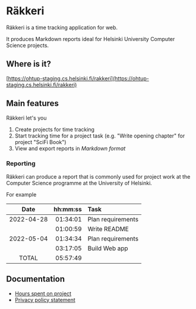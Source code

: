 # Räkkeri

Räkkeri is a time tracking application for web.

It produces Markdown reports ideal for Helsinki University Computer Science projects.

## Where is it?

[https://ohtup-staging.cs.helsinki.fi/rakkeri](https://ohtup-staging.cs.helsinki.fi/rakkeri)

## Main features

Räkkeri let's you

1. Create projects for time tracking
2. Start tracking time for a project task (e.g. "Write opening chapter" for project "SciFi Book")
3. View and export reports in _Markdown format_

### Reporting

Räkkeri can produce a report that is commonly used for project work at the Computer Science programme at the University of Helsinki.

For example

|    Date    | hh:mm:ss | Task              |
| :--------: | -------: | :---------------- |
| 2022-04-28 | 01:34:01 | Plan requirements |
|            | 01:00:59 | Write README      |
| 2022-05-04 | 01:34:34 | Plan requirements |
|            | 03:17:05 | Build Web app     |
|   TOTAL    | 05:57:49 |                   |

## Documentation

- [Hours spent on project](https://github.com/hajame/rakkeri/blob/main/docs/working_hours.md)
- [Privacy policy statement](https://github.com/hajame/rakkeri/blob/main/docs/working_hours.md)
